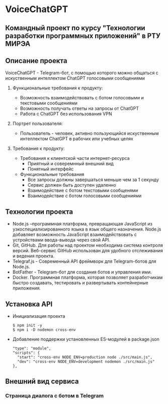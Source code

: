 # VoiceChatGPT
## Командный проект по курсу "Технологии разработки программных приложений" в РТУ МИРЭА
## Описание проекта
VoiceChatGPT - Telegram-бот, с помощью которого можно общаться с искуственным интеллектом ChatGPT голосовыми сообщениями

1. Функциональные требования к продукту:
    - Возможность взаимодействовать с ботом голосовыми и текстовыми сообщениями
    - Возможность получать ответы на запросы от ChatGPT 
    - Работа с ChatGPT без использования VPN

2. Портрет пользователя:
    - Пользователь - человек, активно пользующийся искуственным интеллектом ChatGPT в рабочих или учебных целях
   
3. Требования к продукту:
    + Требования к клиентской части интернет-ресурса
      - Приятный и соверемнный внешний вид
      - Понятный интерфейс
    + Функциональные требования
      - Все запросы должны завершаться меньше чем за 1 секунду
      - Сервис должен быть доступен удаленно
      - Взаимодействие с ботом текстовыми сообщенями
      - Взаимодействие с ботом голосовыми сообщениями
      
## Технологии проекта
   + Node.js –программная платформа, превращающая JavaScript из узкоспециализированного языка в язык общего назначения. Node.js добавляет возможность JavaScript взаимодействовать с устройствами ввода-вывода через свой API.
   + Git, GitHub. Для работы над проектом необходима система контроля версий. Веб-сервис GitHub использован для удобного отслеживания и ведения проекта.
   + Telegraf.js - Современный API фреймворк для Telegram-ботов для Node.js.
   + BotFather - Telegram-бот для создания ботов и управления ими.
   + Docker. Программная платформа, которая позволяет разработчикам быстро создавать, тестировать и развертывать контейнерные приложения.

## Установка API
  + Инициализация проекта
    ```
    $ npm init -y 
    $ npm i -D nodemon cross-env
    ```
  + Добавление поддержки установленных ES-модулей в package.json
    ```
    "type": "module",
    "scripts": {
      "start": "cross-env NODE_ENV=production node ./src/main.js",
      "dev": "cross-env NODE_ENV=development nodemon ./src/main.js"
    },
    ```
## Внешний вид сервиса
### Страница диалога с ботом в Telegram
